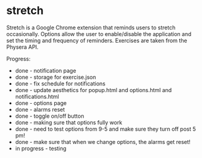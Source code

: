 # stretch

Stretch is a Google Chrome extension that reminds users to stretch occasionally. Options allow the user to enable/disable the application and set the timing and frequency of reminders. Exercises are taken from the Physera API.

Progress:
- done - notification page
- done - storage for exercise.json
- done - fix schedule for notifications
- done - update aesthetics for popup.html and options.html and notifications.html
- done - options page
- done - alarms reset
- done - toggle on/off button
- done - making sure that options fully work
- done - need to test options from 9-5 and make sure they turn off post 5 pm!
- done - make sure that when we change options, the alarms get reset!
- in progress - testing
